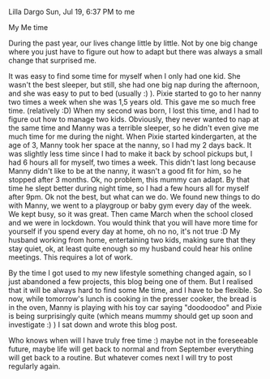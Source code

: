 
Lilla Dargo
Sun, Jul 19, 6:37 PM
to me

My Me time

During the past year, our lives change little by little. Not by one big change where you just have to figure out how to adapt but there was always a small change that surprised me.

It was easy to find some time for myself when I only had one kid. She wasn't the best sleeper, but still, she had one big nap during the afternoon, and she was easy to put to bed (usually :) ). Pixie started to go to her nanny two times a week when she was 1,5 years old. This gave me so much free time. (relatively :D) 
When my second was born, I lost this time, and I had to figure out how to manage two kids. Obviously, they never wanted to nap at the same time and Manny was a terrible sleeper, so he didn't even give me much time for me during the night.
When Pixie started kindergarten, at the age of 3, Manny took her space at the nanny, so I had my 2 days back. It was slightly less time since I had to make it back by school pickups but, I had 6 hours all for myself, two times a week.
This didn't last long because Manny didn't like to be at the nanny, it wasn't a good fit for him, so he stopped after 3 months. 
Ok, no problem, this mummy can adapt. By that time he slept better during night time, so I had a few hours all for myself after 9pm. Ok not the best, but what can we do.
We found new things to do with Manny, we went to a playgroup or baby gym every day of the week. We kept busy, so it was great.
Then came March when the school closed and we were in lockdown. You would think that you will have more time for yourself if you spend every day at home, oh no no, it's not true :D
My husband working from home, entertaining two kids, making sure that they stay quiet, ok, at least quite enough so my husband could hear his online meetings. This requires a lot of work.

By the time I got used to my new lifestyle something changed again, so I just abandoned a few projects, this blog being one of them.
But I realised that it will be always hard to find some Me time, and I have to be flexible. 
So now, while tomorrow's lunch is cooking in the presser cooker, the bread is in the oven, Manny is playing with his toy car saying "doodoodoo" and Pixie is being surprisingly quite (which means mummy should get up soon and investigate :) ) I sat down and wrote this blog post.

Who knows when will I have truly free time :) maybe not in the foreseeable future, maybe life will get back to normal and from September everything will get back to a routine. But whatever comes next I will try to post regularly again. 